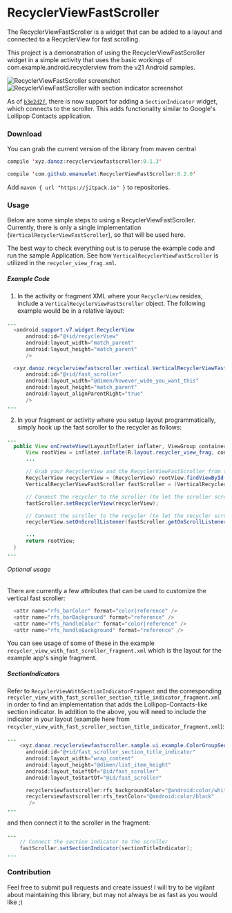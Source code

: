 RecyclerViewFastScroller
===================================

The RecyclerViewFastScroller is a widget that can be added to a layout and connected to a RecyclerView for fast scrolling.

This project is a demonstration of using the RecyclerViewFastScroller widget in a simple activity that uses the basic workings of com.example.android.recyclerview from the v21 Android samples.

![RecyclerViewFastScroller screenshot](http://i.imgur.com/IozUtucl.png)
![RecyclerViewFastScroller with section indicator screenshot](http://i.imgur.com/2zBwIlwl.png)

As of [`b3e2d2f`](https://github.com/danoz73/RecyclerViewFastScroller/commit/b3e2d2fa8284dea31fbc5f9f218199f2a187a657), there is now support for adding a `SectionIndicator` widget, which connects to the scroller. This adds functionality similar to Google's Lollipop Contacts application.

### Download

You can grab the current version of the library from maven central
```java
compile 'xyz.danoz:recyclerviewfastscroller:0.1.3'
```

```java
compile 'com.github.emanuelet:RecyclerViewFastScroller:0.2.0'
```

Add `maven { url "https://jitpack.io" }` to repositories.

### Usage

Below are some simple steps to using a RecyclerViewFastScroller. Currently, there is only a single implementation (`VerticalRecyclerViewFastScroller`), so that will be used here.

The best way to check everything out is to peruse the example code and run the sample Application. See how `VerticalRecyclerViewFastScroller` is utilized in the `recycler_view_frag.xml`.

##### Example Code

1) In the activity or fragment XML where your `RecyclerView` resides, include a `VerticalRecyclerViewFastScroller` object. The following example would be in a relative layout:

```java
...
  <android.support.v7.widget.RecyclerView
      android:id="@+id/recyclerView"
      android:layout_width="match_parent"
      android:layout_height="match_parent"
      />

  <xyz.danoz.recyclerviewfastscroller.vertical.VerticalRecyclerViewFastScroller
      android:id="@+id/fast_scroller"
      android:layout_width="@dimen/however_wide_you_want_this"
      android:layout_height="match_parent"
      android:layout_alignParentRight="true"
      />
...
```

2) In your fragment or activity where you setup layout programmatically, simply hook up the fast scroller to the recycler as follows:

```java
...
  public View onCreateView(LayoutInflater inflater, ViewGroup container, Bundle savedInstanceState) {
      View rootView = inflater.inflate(R.layout.recycler_view_frag, container, false);
      ...

      // Grab your RecyclerView and the RecyclerViewFastScroller from the layout
      RecyclerView recyclerView = (RecyclerView) rootView.findViewById(R.id.recyclerView);
      VerticalRecyclerViewFastScroller fastScroller = (VerticalRecyclerViewFastScroller) rootView.findViewById(R.id.fast_scroller);

      // Connect the recycler to the scroller (to let the scroller scroll the list)
      fastScroller.setRecyclerView(recyclerView);

      // Connect the scroller to the recycler (to let the recycler scroll the scroller's handle)
      recyclerView.setOnScrollListener(fastScroller.getOnScrollListener());

      ...
      return rootView;
  }
...
```

###### Optional usage

There are currently a few attributes that can be used to customize the vertical fast scroller:

```java
  <attr name="rfs_barColor" format="color|reference" />
  <attr name="rfs_barBackground" format="reference" />
  <attr name="rfs_handleColor" format="color|reference" />
  <attr name="rfs_handleBackground" format="reference" />
```

You can see usage of some of these in the example `recycler_view_with_fast_scroller_fragment.xml` which is the layout for the example app's single fragment.

##### SectionIndicators

Refer to `RecyclerViewWithSectionIndicatorFragment` and the corresponding `recycler_view_with_fast_scroller_section_title_indicator_fragment.xml` in order to find an implementation that adds the Lollipop-Contacts-like section indicator. In addition to the above, you will need to include the indicator in your layout (example here from `recycler_view_with_fast_scroller_section_title_indicator_fragment.xml`):

```java
...
    <xyz.danoz.recyclerviewfastscroller.sample.ui.example.ColorGroupSectionTitleIndicator
      android:id="@+id/fast_scroller_section_title_indicator"
      android:layout_width="wrap_content"
      android:layout_height="@dimen/list_item_height"
      android:layout_toLeftOf="@id/fast_scroller"
      android:layout_toStartOf="@id/fast_scroller"

      recyclerviewfastscroller:rfs_backgroundColor="@android:color/white"
      recyclerviewfastscroller:rfs_textColor="@android:color/black"
       />
...
```
and then connect it to the scroller in the fragment:
```java
...
    // Connect the section indicator to the scroller
    fastScroller.setSectionIndicator(sectionTitleIndicator);
...
```

### Contribution

Feel free to submit pull requests and create issues! I will try to be vigilant about maintaining this library, but may not always be as fast as you would like ;)
